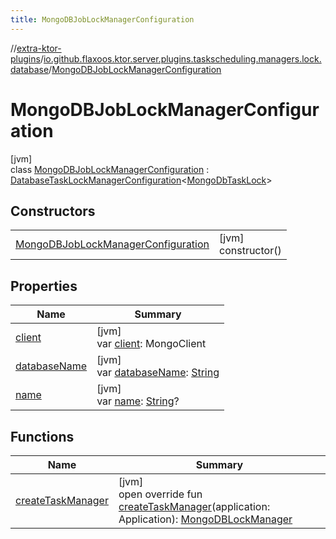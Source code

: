 ```yaml
---
title: MongoDBJobLockManagerConfiguration
---
```

//[extra-ktor-plugins](../../../index.md)/[io.github.flaxoos.ktor.server.plugins.taskscheduling.managers.lock.database](../index.md)/[MongoDBJobLockManagerConfiguration](index.md)



# MongoDBJobLockManagerConfiguration



[jvm]\
class [MongoDBJobLockManagerConfiguration](index.md) : [DatabaseTaskLockManagerConfiguration](../-database-task-lock-manager-configuration/index.md)&lt;[MongoDbTaskLock](../-mongo-db-task-lock/index.md)&gt;



## Constructors


| | |
|---|---|
| [MongoDBJobLockManagerConfiguration](-mongo-d-b-job-lock-manager-configuration.md) | [jvm]<br>constructor() |


## Properties


| Name | Summary |
|---|---|
| [client](client.md) | [jvm]<br>var [client](client.md): MongoClient |
| [databaseName](database-name.md) | [jvm]<br>var [databaseName](database-name.md): [String](https://kotlinlang.org/api/latest/jvm/stdlib/kotlin/-string/index.md) |
| [name](../../io.github.flaxoos.ktor.server.plugins.taskscheduling.managers/-task-manager-configuration/name.md) | [jvm]<br>var [name](../../io.github.flaxoos.ktor.server.plugins.taskscheduling.managers/-task-manager-configuration/name.md): [String](https://kotlinlang.org/api/latest/jvm/stdlib/kotlin/-string/index.md)? |


## Functions


| Name | Summary |
|---|---|
| [createTaskManager](create-task-manager.md) | [jvm]<br>open override fun [createTaskManager](create-task-manager.md)(application: Application): [MongoDBLockManager](../-mongo-d-b-lock-manager/index.md) |

